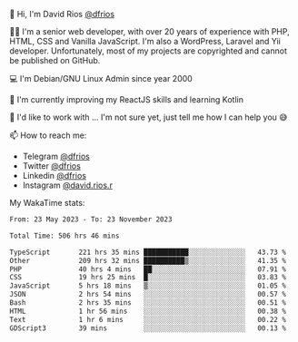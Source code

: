 👋 Hi, I'm David Rios [@dfrios](https://github.com/dfrios)

👨‍💻 I'm a senior web developer, with over 20 years of experience with PHP, HTML, CSS and Vanilla JavaScript. I'm also a WordPress, Laravel and Yii developer. Unfortunately, most of my projects are copyrighted and cannot be published on GitHub.

💻 I'm Debian/GNU Linux Admin since year 2000

🌱 I'm currently improving my ReactJS skills and learning Kotlin

💞️ I'd like to work with ... I'm not sure yet, just tell me how I can help you 😅


📫 How to reach me:
* Telegram [@dfrios](https://t.me/dfrios)
* Twitter [@dfrios](https://twitter.com/dfrios)
* Linkedin [@dfrios](https://linkedin.com/in/dfrios)
* Instagram [@david.rios.r](https://instagram.com/david.rios.r)



My WakaTime stats:
<!--START_SECTION:waka-->

```txt
From: 23 May 2023 - To: 23 November 2023

Total Time: 506 hrs 46 mins

TypeScript       221 hrs 35 mins ███████████░░░░░░░░░░░░░░   43.73 %
Other            209 hrs 32 mins ██████████▒░░░░░░░░░░░░░░   41.35 %
PHP              40 hrs 4 mins   ██░░░░░░░░░░░░░░░░░░░░░░░   07.91 %
CSS              19 hrs 25 mins  █░░░░░░░░░░░░░░░░░░░░░░░░   03.83 %
JavaScript       5 hrs 18 mins   ▒░░░░░░░░░░░░░░░░░░░░░░░░   01.05 %
JSON             2 hrs 54 mins   ░░░░░░░░░░░░░░░░░░░░░░░░░   00.57 %
Bash             2 hrs 35 mins   ░░░░░░░░░░░░░░░░░░░░░░░░░   00.51 %
HTML             1 hr 56 mins    ░░░░░░░░░░░░░░░░░░░░░░░░░   00.38 %
Text             1 hr 6 mins     ░░░░░░░░░░░░░░░░░░░░░░░░░   00.22 %
GDScript3        39 mins         ░░░░░░░░░░░░░░░░░░░░░░░░░   00.13 %
```

<!--END_SECTION:waka-->
